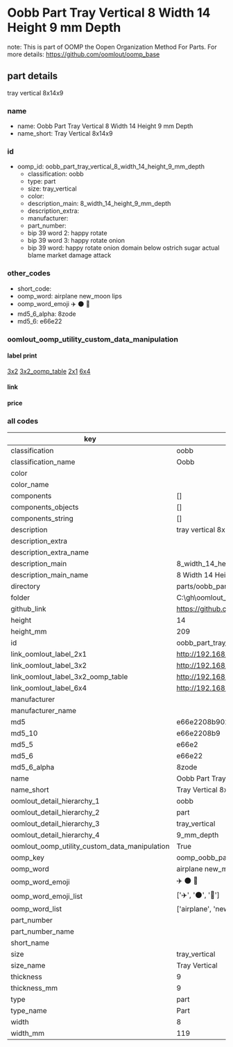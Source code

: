 # Oobb Part Tray Vertical 8 Width 14 Height 9 mm Depth  

note: This is part of OOMP the Oopen Organization Method For Parts. For more details: https://github.com/oomlout/oomp_base

##  part details
  



tray vertical 8x14x9



### name
* name: Oobb Part Tray Vertical 8 Width 14 Height 9 mm Depth
* name_short: Tray Vertical 8x14x9 
### id
* oomp_id: oobb_part_tray_vertical_8_width_14_height_9_mm_depth
  * classification: oobb
  * type: part
  * size: tray_vertical
  * color: 
  * description_main: 8_width_14_height_9_mm_depth
  * description_extra: 
  * manufacturer: 
  * part_number: 
  * bip 39 word 2: happy rotate
  * bip 39 word 3: happy rotate onion
  * bip 39 word: happy rotate onion domain below ostrich sugar actual blame market damage attack

### other_codes
* short_code: 
* oomp_word: airplane new_moon lips
* oomp_word_emoji :airplane: :new_moon: :lips:
* md5_6_alpha: 8zode
* md5_6: e66e22






### oomlout_oomp_utility_custom_data_manipulation
#### label print
[3x2](http://192.168.1.245:1112/?label=oomp%208zode)
[3x2_oomp_table](http://192.168.1.108:1112/?label=oomp%208zode)
[2x1](http://192.168.1.242:1112/?label=oomp%208zode)
[6x4](http://192.168.1.55:1112/?label=oomp%208zode)    

#### link

                              

#### price







### all codes 
| key | value |  
| --- | --- |  
| classification | oobb |  
| classification_name | Oobb |  
| color |  |  
| color_name |  |  
| components | [] |  
| components_objects | [] |  
| components_string | [] |  
| description | tray vertical 8x14x9 |  
| description_extra |  |  
| description_extra_name |  |  
| description_main | 8_width_14_height_9_mm_depth |  
| description_main_name | 8 Width 14 Height 9 mm Depth |  
| directory | parts/oobb_part_tray_vertical_8_width_14_height_9_mm_depth |  
| folder | C:\gh\oomlout_oobb_version_4_generated_parts\parts\oobb_part_tray_vertical_8_width_14_height_9_mm_depth |  
| github_link | https://github.com/oomlout/oomlout_oomp_part_src/tree/main/parts/oobb_part_tray_vertical_8_width_14_height_9_mm_depth |  
| height | 14 |  
| height_mm | 209 |  
| id | oobb_part_tray_vertical_8_width_14_height_9_mm_depth |  
| link_oomlout_label_2x1 | http://192.168.1.242:1112/?label=oomp%208zode |  
| link_oomlout_label_3x2 | http://192.168.1.245:1112/?label=oomp%208zode |  
| link_oomlout_label_3x2_oomp_table | http://192.168.1.108:1112/?label=oomp%208zode |  
| link_oomlout_label_6x4 | http://192.168.1.55:1112/?label=oomp%208zode |  
| manufacturer |  |  
| manufacturer_name |  |  
| md5 | e66e2208b902fb1a738a640f35af0b47 |  
| md5_10 | e66e2208b9 |  
| md5_5 | e66e2 |  
| md5_6 | e66e22 |  
| md5_6_alpha | 8zode |  
| name | Oobb Part Tray Vertical 8 Width 14 Height 9 mm Depth |  
| name_short | Tray Vertical 8x14x9  |  
| oomlout_detail_hierarchy_1 | oobb |  
| oomlout_detail_hierarchy_2 | part |  
| oomlout_detail_hierarchy_3 | tray_vertical |  
| oomlout_detail_hierarchy_4 | 9_mm_depth |  
| oomlout_oomp_utility_custom_data_manipulation | True |  
| oomp_key | oomp_oobb_part_tray_vertical_8_width_14_height_9_mm_depth |  
| oomp_word | airplane new_moon lips |  
| oomp_word_emoji | :airplane: :new_moon: :lips: |  
| oomp_word_emoji_list | [':airplane:', ':new_moon:', ':lips:'] |  
| oomp_word_list | ['airplane', 'new_moon', 'lips'] |  
| part_number |  |  
| part_number_name |  |  
| short_name |  |  
| size | tray_vertical |  
| size_name | Tray Vertical |  
| thickness | 9 |  
| thickness_mm | 9 |  
| type | part |  
| type_name | Part |  
| width | 8 |  
| width_mm | 119 |  
